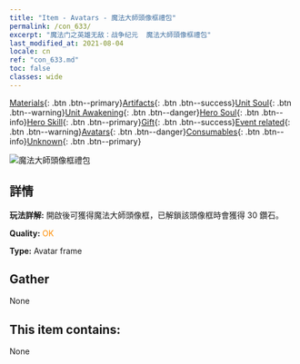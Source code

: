 ```yaml
---
title: "Item - Avatars - 魔法大師頭像框禮包"
permalink: /con_633/
excerpt: "魔法门之英雄无敌：战争纪元  魔法大師頭像框禮包"
last_modified_at: 2021-08-04
locale: cn
ref: "con_633.md"
toc: false
classes: wide
---
```

 [Materials](/ItemsCN/){: .btn .btn--primary}[Artifacts](/ItemsCN/Artifacts/){: .btn .btn--success}[Unit Soul](/ItemsCN/UnitSoul/){: .btn .btn--warning}[Unit Awakening](/ItemsCN/UnitAwakening/){: .btn .btn--danger}[Hero Soul](/ItemsCN/HeroSoul/){: .btn .btn--info}[Hero Skill](/ItemsCN/HeroSkill/){: .btn .btn--primary}[Gift](/ItemsCN/Gift/){: .btn .btn--success}[Event related](/ItemsCN/Events/){: .btn .btn--warning}[Avatars](/ItemsCN/Avatars/){: .btn .btn--danger}[Consumables](/ItemsCN/Consumables/){: .btn .btn--info}[Unknown](/ItemsCN/Unknown/){: .btn .btn--primary}

 ![魔法大師頭像框禮包](/images/a/avatarFrame_37.png)

## 詳情
 **玩法詳解:** 開啟後可獲得魔法大師頭像框，已解鎖該頭像框時會獲得 30 鑽石。

 **Quality:** <span style="color: #FF8C00">OK</span>

 **Type:** Avatar frame

## Gather

  None

## This item contains:

  None

